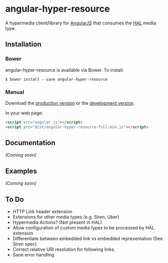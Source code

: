 # angular-hyper-resource

A hypermedia client/library for [AngularJS](http://angularjs.org/) that consumes the [HAL](http://tools.ietf.org/html/draft-kelly-json-hal-06) media type.

## Installation

### Bower

angular-hyper-resource is available via Bower. To install:

    $ bower install --save angular-hyper-resource

### Manual

Download the [production version][min] or the [development version][max].

[min]: https://raw.github.com/petejohanson/angular-hyper-resource/master/dist/angular-hyper-resource-full.min.js
[max]: https://raw.github.com/petejohanson/angular-hyper-resource/master/dist/angular-hyper-resource-full.js

In your web page:

```html
<script src="angular.js"></script>
<script src="dist/angular-hyper-resource-full.min.js"></script>
```

## Documentation
_(Coming soon)_

## Examples
_(Coming soon)_

## To Do

* HTTP Link header extension
* Extensions for other media types (e.g. Siren, Uber)
* Hypermedia Actions? (Not present in HAL)
* Allow configuration of custom media types to be processed by HAL extension
* Differentiate between embedded link vs embedded representation (See Siren spec)
* Correct relative URI resolution for following links.
* Sane error handling
